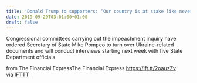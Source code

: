 ```yaml
---
title: 'Donald Trump to supporters: ‘Our country is at stake like never before’'
date: 2019-09-29T03:01:00+01:00
draft: false
---
```


Congressional committees carrying out the impeachment inquiry have ordered Secretary of State Mike Pompeo to turn over Ukraine-related documents and will conduct interviews starting next week with five State Department officials.  
  
from The Financial ExpressThe Financial Express https://ift.tt/2oauzZv  
via [IFTTT](https://ifttt.com/?ref=da&site=blogger)